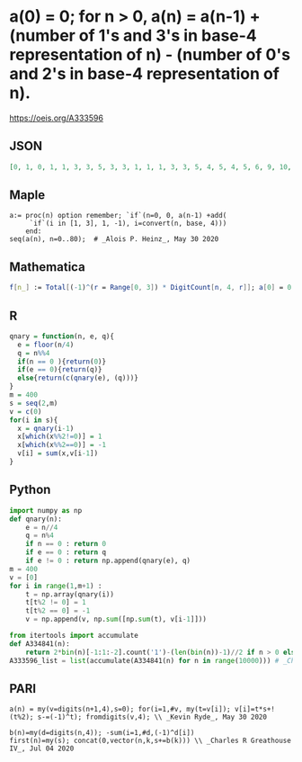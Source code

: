 # a\(0\) \= 0; for n \> 0, a\(n\) \= a\(n\-1\) \+ \(number of 1's and 3's in base\-4 representation of n\) \- \(number of 0's and 2's in base\-4 representation of n\)\.
https://oeis.org/A333596
## JSON
```JSON
[0, 1, 0, 1, 1, 3, 3, 5, 3, 3, 1, 1, 1, 3, 3, 5, 4, 5, 4, 5, 6, 9, 10, 13, 12, 13, 12, 13, 14, 17, 18, 21, 18, 17, 14, 13, 12, 13, 12, 13, 10, 9, 6, 5, 4, 5, 4, 5, 4, 5, 4, 5, 6, 9, 10, 13, 12, 13, 12, 13, 14, 17, 18, 21, 19, 19, 17, 17, 17, 19, 19, 21, 19, 19]
```
## Maple
```Maple
a:= proc(n) option remember; `if`(n=0, 0, a(n-1) +add(
     `if`(i in [1, 3], 1, -1), i=convert(n, base, 4)))
    end:
seq(a(n), n=0..80);  # _Alois P. Heinz_, May 30 2020
```
## Mathematica
```Mathematica
f[n_] := Total[(-1)^(r = Range[0, 3]) * DigitCount[n, 4, r]]; a[0] = 0; a[n_] := a[n] = a[n - 1] - f[n]; Array[a, 100, 0] (* _Amiram Eldar_, Apr 24 2020 *)
```
## R
```R
qnary = function(n, e, q){
  e = floor(n/4)
  q = n%%4
  if(n == 0 ){return(0)}
  if(e == 0){return(q)}
  else{return(c(qnary(e), (q)))}
}
m = 400
s = seq(2,m)
v = c(0)
for(i in s){
  x = qnary(i-1)
  x[which(x%%2!=0)] = 1
  x[which(x%%2==0)] = -1
  v[i] = sum(x,v[i-1])
}
```
## Python
```Python
import numpy as np
def qnary(n):
    e = n//4
    q = n%4
    if n == 0 : return 0
    if e == 0 : return q
    if e != 0 : return np.append(qnary(e), q)
m = 400
v = [0]
for i in range(1,m+1) :
    t = np.array(qnary(i))
    t[t%2 != 0] = 1
    t[t%2 == 0] = -1
    v = np.append(v, np.sum([np.sum(t), v[i-1]]))
```
```Python
from itertools import accumulate
def A334841(n):
    return 2*bin(n)[-1:1:-2].count('1')-(len(bin(n))-1)//2 if n > 0 else 0
A333596_list = list(accumulate(A334841(n) for n in range(10000))) # _Chai Wah Wu_, Sep 03 2020
```
## PARI
```PARI
a(n) = my(v=digits(n+1,4),s=0); for(i=1,#v, my(t=v[i]); v[i]=t*s+!(t%2); s-=(-1)^t); fromdigits(v,4); \\ _Kevin Ryde_, May 30 2020
```
```PARI
b(n)=my(d=digits(n,4)); -sum(i=1,#d,(-1)^d[i])
first(n)=my(s); concat(0,vector(n,k,s+=b(k))) \\ _Charles R Greathouse IV_, Jul 04 2020
```
